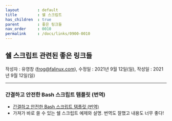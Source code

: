 ```yaml
---
layout        : default
title         : 쉘 스크립트
has_children  : true
parent        : 좋은 링크들
nav_order     : 0010
permalink     : /docs/links/0900-0010
---
```


## 쉘 스크립트 관련된 좋은 링크들
작성자 : 유영창 (frog@falinux.com), 수정일 : 2021년 9월 12일(일), 작성일 : 2021년 9월 12일(일)

---
### 간결하고 안전한 Bash 스크립트 템플릿 (번역)
- [간결하고 안전한 Bash 스크립트 템플릿 (번역)](https://velog.io/@roeniss/%EA%B0%84%EA%B2%B0%ED%95%98%EA%B3%A0-%EC%95%88%EC%A0%84%ED%95%9C-Bash-%EC%8A%A4%ED%81%AC%EB%A6%BD%ED%8A%B8-%ED%85%9C%ED%94%8C%EB%A6%BF)
- 가져가 바로 쓸 수 있는 쉘 스크립트 예제와 설명. 번역도 잘했고 내용도 너무 좋다!
